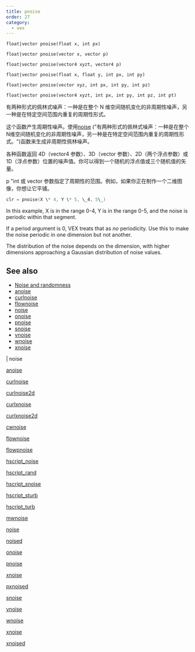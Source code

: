 ```yaml
---
title: pnoise
order: 27
category:
  - vex
---
```


`float|vector pnoise(float x, int px)`

`float|vector pnoise(vector x, vector p)`

`float|vector pnoise(vector4 xyzt, vector4 p)`

`float|vector pnoise(float x, float y, int px, int py)`

`float|vector pnoise(vector xyz, int px, int py, int pz)`

`float|vector pnoise(vector4 xyzt, int px, int py, int pz, int pt)`

有两种形式的佩林式噪声：一种是在整个 N 维空间随机变化的非周期性噪声，另一种是在特定空间范围内重复的周期性形式。

这个函数产生周期性噪声。使用[noise](noise.html) ("有两种形式的佩林式噪声：一种是在整个N维空间随机变化的非周期性噪声，另一种是在特定空间范围内重复的周期性形式。")函数来生成非周期性佩林噪声。

各种函数返回 4D（vector4 参数）、3D（vector 参数）、2D（两个浮点参数）或 1D（浮点参数）位置的噪声值。你可以得到一个随机的浮点值或三个随机值的矢量。

p "int 或 vector 参数指定了周期性的范围。例如，如果你正在制作一个二维图像，你想让它平铺。

```c
clr = pnoise(X \* 4, Y \* 5, \_4, 5\_)

```

In this example, X is in the range 0-4, Y is in the range 0-5, and the
noise is periodic within that segment.

If a period argument is 0, VEX treats that as _no_ periodicity. Use
this to make the noise periodic in one dimension but not another.

The distribution of the noise depends on the dimension, with higher
dimensions approaching a Gaussian distribution of noise values.

## See also

- [Noise and randomness](../random.html)
- [anoise](anoise.html)
- [curlnoise](curlnoise.html)
- [flownoise](flownoise.html)
- [noise](noise.html)
- [onoise](onoise.html)
- [pnoise](pnoise.html)
- [snoise](snoise.html)
- [vnoise](vnoise.html)
- [wnoise](wnoise.html)
- [xnoise](xnoise.html)

|
noise

[anoise](anoise.html)

[curlnoise](curlnoise.html)

[curlnoise2d](curlnoise2d.html)

[curlxnoise](curlxnoise.html)

[curlxnoise2d](curlxnoise2d.html)

[cwnoise](cwnoise.html)

[flownoise](flownoise.html)

[flowpnoise](flowpnoise.html)

[hscript_noise](hscript_noise.html)

[hscript_rand](hscript_rand.html)

[hscript_snoise](hscript_snoise.html)

[hscript_sturb](hscript_sturb.html)

[hscript_turb](hscript_turb.html)

[mwnoise](mwnoise.html)

[noise](noise.html)

[noised](noised.html)

[onoise](onoise.html)

[pnoise](pnoise.html)

[xnoise](pxnoise.html)

[pxnoised](pxnoised.html)

[snoise](snoise.html)

[vnoise](vnoise.html)

[wnoise](wnoise.html)

[xnoise](xnoise.html)

[xnoised](xnoised.html)
